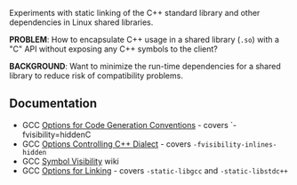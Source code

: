 Experiments with static linking of the C++ standard library and other dependencies in Linux shared libraries.

**PROBLEM**: How to encapsulate C++ usage in a shared library (`.so`) with a "C" API without exposing any C++ symbols to the client?

**BACKGROUND**: Want to minimize the run-time dependencies for a shared library to reduce risk of compatibility problems.

## Documentation
* GCC [Options for Code Generation Conventions](https://gcc.gnu.org/onlinedocs/gcc/Code-Gen-Options.html) - covers `-fvisibility=hiddenC
* GCC [Options Controlling C++ Dialect](https://gcc.gnu.org/onlinedocs/gcc/C_002b_002b-Dialect-Options.html) - covers `-fvisibility-inlines-hidden`
* GCC [Symbol Visibility](https://gcc.gnu.org/wiki/Visibility) wiki
* GCC [Options for Linking](https://gcc.gnu.org/onlinedocs/gcc/Link-Options.html) - covers `-static-libgcc` and `-static-libstdc++`
